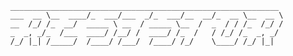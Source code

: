           ____________________________________________________________
          ___  __ \__  ____/_  ___/___  _/_  ___/__  __/_  __ \__  __ \    
          __  /_/ /_  __/  _____ \ __  / _____ \__  /  _  / / /_  /_/ /    
          _  _, _/_  /___  ____/ /__/ /  ____/ /_  /   / /_/ /_  _, _/     
          /_/ |_| /_____/  /____/ /___/  /____/ /_/    \____/ /_/ |_|  

